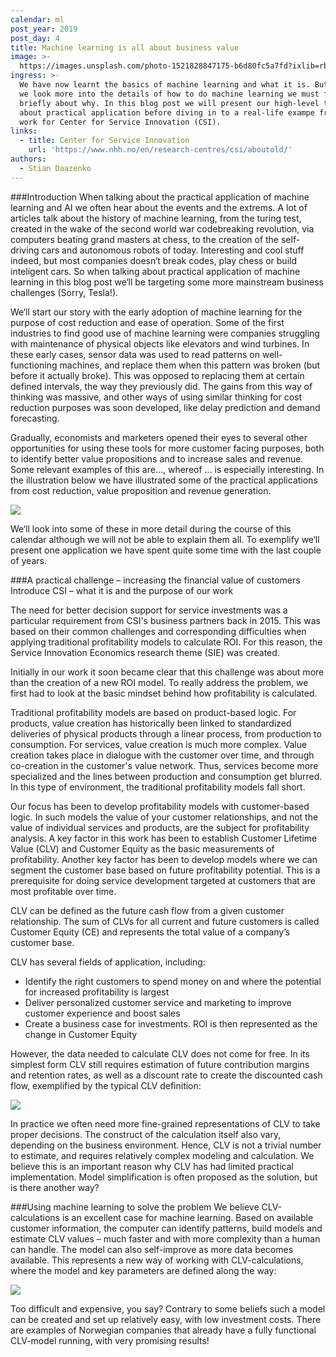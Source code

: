 ```yaml
---
calendar: ml
post_year: 2019
post_day: 4
title: Machine learning is all about business value
image: >-
  https://images.unsplash.com/photo-1521828847175-b6d80fc5a7fd?ixlib=rb-1.2.1&ixid=eyJhcHBfaWQiOjEyMDd9&auto=format&fit=crop&w=1100&q=60
ingress: >-
  We have now learnt the basics of machine learning and what it is. But before
  we look more into the details of how to do machine learning we must first talk
  briefly about why. In this blog post we will present our high-level thoughts
  about practical application before diving in to a real-life exampe from our
  work for Center for Service Innovation (CSI).
links:
  - title: Center for Service Innovation
    url: 'https://www.nhh.no/en/research-centres/csi/aboutold/'
authors:
  - Stian Daazenko
---
```

###Introduction
When talking about the practical application of machine learning and AI we often hear about the events and the extrems. A lot of articles talk about the history of machine learning, from the turing test, created in the wake of the second world war codebreaking revolution, via computers beating grand masters at chess, to the creation of the self-driving cars and autonomous robots of today. Interesting and cool stuff indeed, but most companies doesn‘t break codes, play chess or build inteligent cars. So when talking about practical application of machine learning in this blog post we‘ll be targeting some more mainstream business challenges (Sorry, Tesla!).

We‘ll start our story with the early adoption of machine learning for the purpose of cost reduction and ease of operation. Some of the first industries to find good use of machine learning were companies struggling with maintenance of physical objects like elevators and wind turbines. In these early cases, sensor data was used to read patterns on well-functioning machines, and replace them when this pattern was broken (but before it actually broke). This was opposed to replacing them at certain defined intervals, the way they previously did. The gains from this way of thinking was massive, and other ways of using similar thinking for cost reduction purposes was soon developed, like delay prediction and demand forecasting.

Gradually, economists and marketers opened their eyes to several other opportunities for using these tools for more customer facing purposes, both to identify better value propositions and to increase sales and revenue. Some relevant examples of this are..., whereof ... is especially interesting. In the illustration below we have illustrated some of the practical applications from cost reduction, value proposition and revenue generation.

![](/assets/ml_4_pic1.png)



We‘ll look into some of these in more detail during the course of this calendar although we will not be able to explain them all. To exemplify we‘ll present one application we have spent quite some time with the last couple of years.

###A practical challenge – increasing the financial value of customers
Introduce CSI – what it is and the purpose of our work

The need for better decision support for service investments was a particular requirement from CSI's business partners back in 2015. This was based on their common challenges and corresponding difficulties when applying traditional profitability models to calculate ROI. For this reason, the Service Innovation Economics research theme (SIE) was created.

Initially in our work it soon became clear that this challenge was about more than the creation of a new ROI model. To really address the problem, we first had to look at the basic mindset behind how profitability is calculated.

Traditional profitability models are based on product-based logic. For products, value creation has historically been linked to standardized deliveries of physical products through a linear process, from production to consumption. For services, value creation is much more complex. Value creation takes place in dialogue with the customer over time, and through co-creation in the customer's value network. Thus, services become more specialized and the lines between production and consumption get blurred. In this type of environment, the traditional profitability models fall short.

Our focus has been to develop profitability models with customer-based logic. In such models the value of your customer relationships, and not the value of individual services and products, are the subject for profitability analysis. A key factor in this work has been to establish Customer Lifetime Value (CLV) and Customer Equity as the basic measurements of profitability. Another key factor has been to develop models where we can segment the customer base based on future profitability potential. This is a prerequisite for doing service development targeted at customers that are most profitable over time.

CLV can be defined as the future cash flow from a given customer relationship. The sum of CLVs for all current and future customers is called Customer Equity (CE) and represents the total value of a company’s customer base.

CLV has several fields of application, including:

* Identify the right customers to spend money on and where the potential for increased profitability is largest
* Deliver personalized customer service and marketing to improve customer experience and boost sales
* Create a business case for investments. ROI is then represented as the change in Customer Equity

However, the data needed to calculate CLV does not come for free. In its simplest form CLV still requires estimation of future contribution margins and retention rates, as well as a discount rate to create the discounted cash flow, exemplified by the typical CLV definition:

![](/assets/ml_4_pic2.png)



In practice we often need more fine-grained representations of CLV to take proper decisions. The construct of the calculation itself also vary, depending on the business environment. 
Hence, CLV is not a trivial number to estimate, and requires relatively complex modeling and calculation. We believe this is an important reason why CLV has had limited practical implementation. Model simplification is often proposed as the solution, but is there another way?

###Using machine learning to solve the problem
We believe CLV-calculations is an excellent case for machine learning. Based on available customer information, the computer can identify patterns, build models and estimate CLV values – much faster and with more complexity than a human can handle. The model can also self-improve as more data becomes available. This represents a new way of working with CLV-calculations, where the model and key parameters are defined along the way:

![](/assets/ml_4_pic3.png)



Too difficult and expensive, you say? Contrary to some beliefs such a model can be created and set up relatively easy, with low investment costs. There are examples of Norwegian companies that already have a fully functional CLV-model running, with very promising results!
